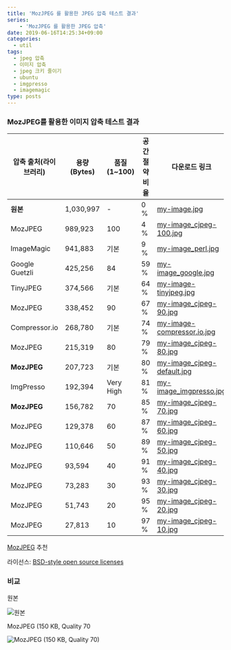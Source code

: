 ```yaml
---
title: 'MozJPEG 를 활용한 JPEG 압축 테스트 결과'
series:
    - 'MozJPEG 를 활용한 JPEG 압축'
date: 2019-06-16T14:25:34+09:00
categories: 
  - util
tags: 
  - jpeg 압축
  - 이미지 압축
  - jpeg 크키 줄이기
  - ubuntu
  - imgpresso
  - imagemagic
type: posts
---
```


### MozJPEG를 활용한 이미지 압축 테스트 결과
 

| 압축 출처(라이브러리) | 용량(Bytes) | 품질(1~100) | 공간절약비율 | 다운로드 링크                                                                     |
|-----------------------|-----------|-------------|--------------|----------------------------------------------------------------------------|
| **원본**              | 1,030,997 | -           | 0 %          | [my-image.jpg](my-image.jpg)                             |
| MozJPEG               | 989,923   | 100         | 4 %          | [my-image_cjpeg-100.jpg](my-image_cjpeg-100.jpg)         |
| ImageMagic            | 941,883   | 기본        | 9 %          | [my-image_perl.jpg](my-image_perl.jpg)                   |
| Google Guetzli        | 425,256   | 84          | 59 %         | [my-image_google.jpg](my-image_google.jpg)               |
| TinyJPEG              | 374,566   | 기본        | 64 %         | [my-image-tinyjpeg.jpg](my-image-tinyjpeg.jpg)           |
| MozJPEG               | 338,452   | 90          | 67 %         | [my-image_cjpeg-90.jpg](my-image_cjpeg-90.jpg)           |
| Compressor.io         | 268,780   | 기본        | 74 %         | [my-image-compressor.io.jpg](my-image-compressor.io.jpg) |
| MozJPEG               | 215,319   | 80          | 79 %         | [my-image_cjpeg-80.jpg](my-image_cjpeg-80.jpg)           |
| **MozJPEG**           | 207,723   | 기본        | 80 %         | [my-image_cjpeg-default.jpg](my-image_cjpeg-default.jpg) |
| ImgPresso             | 192,394   | Very High   | 81 %         | [my-image_imgpresso.jpg](my-image_imgpresso.jpg)         |
| **MozJPEG**           | 156,782   | 70          | 85 %         | [my-image_cjpeg-70.jpg](my-image_cjpeg-70.jpg)           |
| MozJPEG               | 129,378   | 60          | 87 %         | [my-image_cjpeg-60.jpg](my-image_cjpeg-60.jpg)           |
| MozJPEG               | 110,646   | 50          | 89 %         | [my-image_cjpeg-50.jpg](my-image_cjpeg-50.jpg)           |
| MozJPEG               | 93,594    | 40          | 91 %         | [my-image_cjpeg-40.jpg](my-image_cjpeg-40.jpg)           |
| MozJPEG               | 73,283    | 30          | 93 %         | [my-image_cjpeg-30.jpg](my-image_cjpeg-30.jpg)           |
| MozJPEG               | 51,743    | 20          | 95 %         | [my-image_cjpeg-20.jpg](my-image_cjpeg-20.jpg)           |
| MozJPEG               | 27,813    | 10          | 97 %         | [my-image_cjpeg-10.jpg](my-image_cjpeg-10.jpg)           |

[MozJPEG](https://github.com/mozilla/mozjpeg) 추천

라이선스: [BSD-style open source licenses](https://github.com/mozilla/mozjpeg/blob/master/LICENSE.md)


### 비교

원본

![원본](my-image.jpg)

MozJPEG (150 KB, Quality 70

![MozJPEG (150 KB, Quality 70)](my-image_cjpeg-70.jpg)
